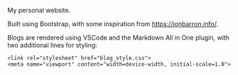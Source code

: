 My personal website.

Built using Bootstrap, with some inspiration from https://jonbarron.info/.

Blogs are rendered using VSCode and the Markdown All in One plugin, with two
additional lines for styling:

```
<link rel="stylesheet" href="blog_style.css">
<meta name="viewport" content="width=device-width, initial-scale=1.0">
```
